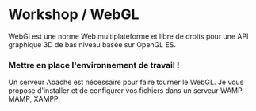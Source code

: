 # Workshop / **WebGL**


WebGl est une norme Web multiplateforme et libre de droits pour une API graphique 3D de bas niveau basée sur OpenGL ES.

### Mettre en place l'environnement de travail !

Un serveur Apache est nécessaire pour faire tourner le WebGL. Je vous propose d'installer et de configurer vos fichiers dans un serveur WAMP, MAMP, XAMPP.
